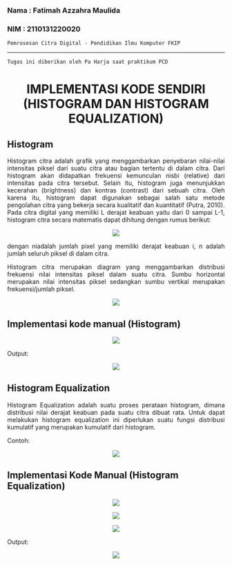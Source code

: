 ### Nama : Fatimah Azzahra Maulida

### NIM : 2110131220020

`Pemrosesan Citra Digital - Pendidikan Ilmu Komputer FKIP`

---

`Tugas ini diberikan oleh Pa Harja saat praktikum PCD`

# <p align=center><b>IMPLEMENTASI KODE SENDIRI (HISTOGRAM DAN HISTOGRAM EQUALIZATION)</b></p>

## Histogram

<p align=justify>Histogram citra adalah grafik yang menggambarkan penyebaran nilai-nilai intensitas piksel dari suatu citra atau bagian tertentu di dalam citra. Dari histogram akan didapatkan frekuensi kemunculan nisbi (relative) dari intensitas pada citra tersebut. Selain itu, histogram juga menunjukkan kecerahan (brightness) dan kontras (contrast) dari sebuah citra. Oleh karena itu, histogram dapat digunakan sebagai salah satu metode pengolahan citra yang bekerja secara kualitatif dan kuantitatif (Putra, 2010). Pada citra digital yang memiliki L derajat keabuan yaitu dari 0 sampai L-1, histogram citra secara matematis dapat dihitung dengan rumus berikut:
</p>

<p align=center><img src="https://user-images.githubusercontent.com/112606990/202190128-87eca417-89b6-4798-befd-1d12c20bef39.png"></p>

<p align=justify>dengan niadalah jumlah pixel yang memiliki derajat keabuan i, n adalah jumlah seluruh piksel di dalam citra.</p>

<p align=justify>Histogram citra merupakan diagram yang menggambarkan distribusi frekuensi nilai intensitas piksel dalam suatu citra. Sumbu horizontal merupakan nilai intensitas piksel sedangkan sumbu vertikal merupakan frekuensi/jumlah piksel.</p>

<p align=center><img src="https://user-images.githubusercontent.com/112606990/202190638-8d6fb062-bd15-48bf-920f-dc62f8e6bb5d.png"></p>

## Implementasi kode manual (Histogram)

<p align=center><img src="https://user-images.githubusercontent.com/112606990/202204695-8ed19caf-ea4b-48db-9fe8-3c1993c9b4af.png"></p>

Output:

<p align=center><img src="https://user-images.githubusercontent.com/112606990/202204830-7094d8ed-21d0-470a-93cc-44e937dd98f9.png"></p>

## Histogram Equalization

<p align=justify>Histogram Equalization adalah suatu proses perataan histogram, dimana distribusi nilai derajat keabuan pada suatu citra dibuat rata. Untuk dapat melakukan histogram
equalization ini diperlukan suatu fungsi distribusi kumulatif yang merupakan kumulatif dari histogram. </p>

Contoh:

<p align=center><img src="https://user-images.githubusercontent.com/112606990/202192565-95a314f5-9e57-41f0-9db8-ec2b6765c814.png"></p>

## Implementasi Kode Manual (Histogram Equalization)

<p align=center><img src="https://user-images.githubusercontent.com/112606990/202194546-eb19b842-9e19-4886-898a-acb95d3e919b.png"></p>

<p align=center><img src="https://user-images.githubusercontent.com/112606990/202194619-f8b639f4-a70d-4c6e-89d3-4edb8a213397.png"></p>

<p align=center><img src="https://user-images.githubusercontent.com/112606990/202195557-5539f2c7-4828-4193-b910-6b28e8d52344.png"></p>

Output:

<p align=center><img src="https://user-images.githubusercontent.com/112606990/202195775-7268ee3d-034f-49a9-bd9d-70139ee4649a.png"></p> 
